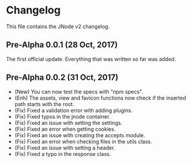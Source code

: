 # Changelog
This file contains the JNode v2 changelog.

## Pre-Alpha 0.0.1 (28 Oct, 2017)
The first official update. Everything that was written so far was added.

## Pre-Alpha 0.0.2 (31 Oct, 2017)
- (New) You can now test the specs with "npm specs".
- (Enh) The assets, view and favicon functions now check if the inserted path starts with the root.
- (Fix) Fixed a validation error with adding plugins.
- (Fix) Fixed typos in the jnode container.
- (Fix) Fixed an issue with setting the settings.
- (Fix) Fixed an error when getting cookies.
- (Fix) Fixed an issue with creating the accepts module.
- (Fix) Fixed an error when checking files in the utils class.
- (Fix) Fixed an issue with setting a header.
- (Fix) Fixed a typo in the response class.